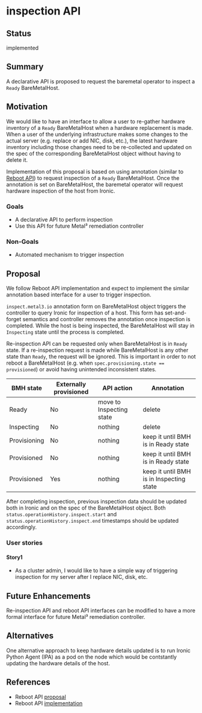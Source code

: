 # inspection API

## Status

implemented

## Summary

A declarative API is proposed to request the baremetal operator to
inspect a `Ready` BareMetalHost.

## Motivation

We would like to have an interface to allow a user to re-gather hardware
inventory of a `Ready` BareMetalHost when a hardware replacement is made.
When a user of the underlying infrastructure makes some changes to the actual
server (e.g. replace or add NIC, disk, etc.), the latest hardware inventory
including those changes need to be re-collected and updated on the spec of the
corresponding BareMetalHost object without having to delete it.

Implementation of this proposal is based on using annotation (similar to
[Reboot API](https://github.com/metal3-io/metal3-docs/blob/main/design/baremetal-operator/reboot-interface.md))
to request inspection of a `Ready` BareMetalHost.
Once the annotation is set on BareMetalHost, the baremetal operator will
request hardware inspection of the host from Ironic.

### Goals

- A declarative API to perform inspection
- Use this API for future Metal³ remediation controller

### Non-Goals

- Automated mechanism to trigger inspection

## Proposal

We follow Reboot API implementation and expect to implement the similar
annotation based interface for a user to trigger inspection.

`inspect.metal3.io` annotation form on BareMetalHost object
triggers the controller to query Ironic for inspection of a host. This form
has set-and-forget semantics and controller removes the annotation once
inspection is completed.
While the host is being inspected, the BareMetalHost will stay in
`Inspecting` state until the process is completed.

Re-inspection API can be requested only when BareMetalHost is in `Ready`
state. If a re-inspection request is made while BareMetalHost is any other
state than `Ready`, the request will be ignored. This is important in order to
not reboot a BareMetalHost (e.g. when `spec.provisioning.state == provisioned`)
or avoid having unintended inconsistent states.

|BMH state|Externally provisioned|API action|Annotation|
|---|---|---|---|
|Ready|No|move to Inspecting state|delete|
|Inspecting|No|nothing|delete|
|Provisioning|No|nothing|keep it until BMH is in Ready state|
|Provisioned|No|nothing|keep it until BMH is in Ready state|
|Provisioned|Yes|nothing|keep it until BMH is in Inspecting state|

After completing inspection, previous inspection data should be updated
both in Ironic and on the spec of the BareMetalHost object. Both
`status.operationHistory.inspect.start` and
`status.operationHistory.inspect.end` timestamps should be updated accordingly.

### User stories

#### Story1

- As a cluster admin, I would like to have a simple way of triggering
  inspection for my server after I replace NIC, disk, etc.

## Future Enhancements

Re-inspection API and reboot API interfaces can be modified to have a
more formal interface for future Metal³ remediation controller.

## Alternatives

One alternative approach to keep hardware details updated is to run Ironic
Python Agent (IPA) as a pod on the node which would be contstantly updating the
hardware details of the host.

## References

- Reboot API [proposal](https://github.com/metal3-io/metal3-docs/blob/main/design/baremetal-operator/reboot-interface.md)
- Reboot API [implementation](https://github.com/metal3-io/baremetal-operator/pull/424)
